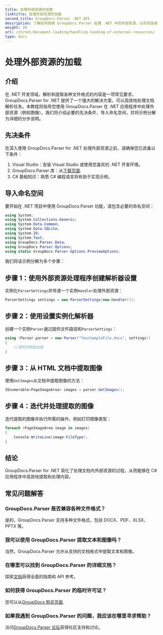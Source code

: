 ```yaml
---
title: 处理外部资源的加载
linktitle: 处理外部资源的加载
second_title: GroupDocs.Parser .NET API
description: 了解如何使用 GroupDocs.Parser 处理 .NET 中的外部资源，以实现高效的文档解析和提取。
weight: 10
url: /zh/net/document-loading/handling-loading-of-external-resources/
type: docs
---
```

# 处理外部资源的加载

## 介绍
在 .NET 开发领域，解析和提取各种文件格式的内容是一项常见要求。GroupDocs.Parser for .NET 提供了一个强大的解决方案，可以高效地处理文档解析任务。本教程将指导您使用 GroupDocs.Parser 在 .NET 应用程序中处理外部资源（例如图像）。我们将介绍必要的先决条件、导入命名空间，并将示例分解为详细的分步说明。
## 先决条件
在深入使用 GroupDocs.Parser for .NET 处理外部资源之前，请确保您已具备以下条件：
1. Visual Studio：安装 Visual Studio 或使用您喜欢的 .NET 开发环境。
2. GroupDocs.Parser 库：从[下载页面](https://releases.groupdocs.com/parser/net/).
3. C# 基础知识：熟悉 C# 编程语言将有助于实现示例。

## 导入命名空间
要开始在 .NET 项目中使用 GroupDocs.Parser 功能，请包含必要的命名空间：
```csharp
using System;
using System.Collections.Generic;
using System.Data.Common;
using System.Data.SQLite;
using System.IO;
using System.Text;
using GroupDocs.Parser.Data;
using GroupDocs.Parser.Options;
using static GroupDocs.Parser.Options.PreviewOptions;
```

我们将该示例分解为多个步骤：
## 步骤 1：使用外部资源处理程序创建解析器设置
实例化`ParserSettings`并传递一个实例`Handler`处理外部资源：
```csharp
ParserSettings settings = new ParserSettings(new Handler());
```
## 步骤 2：使用设置实例化解析器
创建一个实例`Parser`通过提供文件路径和`ParserSettings`：
```csharp
using (Parser parser = new Parser("YourSampleFile.docx", settings))
{
    //您的代码在此处
}
```
## 步骤 3：从 HTML 文档中提取图像
使用`GetImages`从文档中提取图像的方法：
```csharp
IEnumerable<PageImageArea> images = parser.GetImages();
```
## 步骤 4：迭代并处理提取的图像
迭代提取的图像并执行所需的操作，例如打印图像类型：
```csharp
foreach (PageImageArea image in images)
{
    Console.WriteLine(image.FileType);
}
```

## 结论
GroupDocs.Parser for .NET 简化了处理文档内外部资源的过程，从而能够在 C# 应用程序中高效地提取和处理内容。

## 常见问题解答
### GroupDocs.Parser 是否兼容各种文件格式？
是的，GroupDocs.Parser 支持多种文件格式，包括 DOCX、PDF、XLSX、PPTX 等。
### 我可以使用 GroupDocs.Parser 提取文本和图像吗？
当然，GroupDocs.Parser 允许从支持的文档格式中提取文本和图像。
### 在哪里可以找到 GroupDocs.Parser 的详细文档？
探索[文档](https://tutorials.groupdocs.com/parser/net/)获得全面的指南和 API 参考。
### 如何获得 GroupDocs.Parser 的临时许可证？
您可以从[GroupDocs 购买页面](https://purchase.groupdocs.com/temporary-license/).
### 如果我遇到 GroupDocs.Parser 的问题，我应该在哪里寻求帮助？
访问[GroupDocs.Parser 论坛](https://forum.groupdocs.com/c/parser/17)获得社区支持和讨论。
